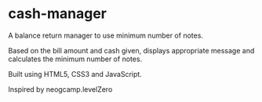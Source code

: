 # cash-manager
A balance return manager to use minimum number of notes. 

Based on the bill amount and cash given, displays appropriate message and calculates the minimum number of notes.

Built using HTML5, CSS3 and JavaScript.

Inspired by neogcamp.levelZero
